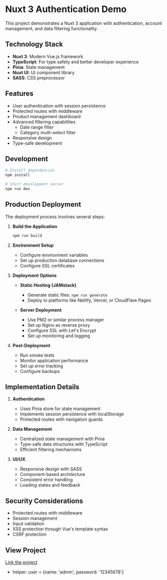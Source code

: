 # Nuxt 3 Authentication Demo

This project demonstrates a Nuxt 3 application with authentication, account management, and data filtering functionality.

## Technology Stack

- **Nuxt 3**: Modern Vue.js framework
- **TypeScript**: For type safety and better developer experience
- **Pinia**: State management
- **Nuxt UI**: UI component library
- **SASS**: CSS preprocessor

## Features

- User authentication with session persistence
- Protected routes with middleware
- Product management dashboard
- Advanced filtering capabilities
  - Date range filter
  - Category multi-select filter
- Responsive design
- Type-safe development

## Development

```bash
# Install dependencies
npm install

# Start development server
npm run dev
```

## Production Deployment

The deployment process involves several steps:

1. **Build the Application**
   ```bash
   npm run build
   ```

2. **Environment Setup**
   - Configure environment variables
   - Set up production database connections
   - Configure SSL certificates

3. **Deployment Options**
   - **Static Hosting (JAMstack)**
     - Generate static files: `npm run generate`
     - Deploy to platforms like Netlify, Vercel, or CloudFlare Pages
   
   - **Server Deployment**
     - Use PM2 or similar process manager
     - Set up Nginx as reverse proxy
     - Configure SSL with Let's Encrypt
     - Set up monitoring and logging

4. **Post-Deployment**
   - Run smoke tests
   - Monitor application performance
   - Set up error tracking
   - Configure backups

## Implementation Details

1. **Authentication**
   - Uses Pinia store for state management
   - Implements session persistence with localStorage
   - Protected routes with navigation guards

2. **Data Management**
   - Centralized state management with Pinia
   - Type-safe data structures with TypeScript
   - Efficient filtering mechanisms

3. **UI/UX**
   - Responsive design with SASS
   - Component-based architecture
   - Consistent error handling
   - Loading states and feedback

## Security Considerations

- Protected routes with middleware
- Session management
- Input validation
- XSS protection through Vue's template syntax
- CSRF protection

## View Project
[Link the project](https://nuxt-auth-app-89.netlify.app/)
- helper: user = {name: 'admin', password: '12345678'}
